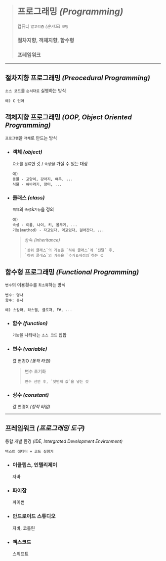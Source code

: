 ># 프로그래밍 *(Programming)*
>컴퓨터 `알고리즘` *(순서도)* `코딩`
>
>### 절차지향, 객체지향, 함수형
>### 프레임워크
---

## 절차지향 프로그래밍 *(Preocedural Programming)*
`소스 코드`를 `순서대로` 실행하는 방식
```angular2html
예) C 언어
```

## 객체지향 프로그래밍 *(OOP, Object Oriented Programming)*
`프로그램`을 `객체`로 만드는 방식

+ ### 객체 *(object)*
  `요소`를 `분류`한 것 / `속성`을 가질 수 있는 대상
  ```
  예) 
  동물 - 고양이, 강아지, 여우, ...
  식물 - 해바라기, 장미, ...
  ```
  
+ ### 클래스 *(class)*
  `객체`의 `속성`&`기능`을 정의
  ```
  예) 
  속성 - 이름, 나이, 키, 몸무게, ...
  기능(method) - 자고있다, 먹고있다, 걸어간다, ...
  ```
  
  >상속 *(inheritance)*
  >```
  >`상위 클래스`의 기능을 `하위 클래스`에 `전달` 후,
  >`하위 클래스`의 기능을 `추가＆재정의`하는 것
  >```
  
## 함수형 프로그래밍 *(Functional Programming)*
`변수`의 이용횟수를 `최소화`하는 방식
```angular2html
변수: 명사
함수: 동사

예) 스칼라, 하스켈, 클로저, F#, ...
```

+ ### 함수 *(function)*
  `기능`을 나타내는 `소스 코드` 집합

+ ### 변수 *(variable)*
  값 변경O *(동적 타입)*
  
  >변수 초기화
  >```
  >변수 선언 후, `첫번째 값`을 넣는 것
  >```

+ ### 상수 *(constant)*
  값 변경X *(정적 타입)*

---

## 프레임워크 *(프로그래밍 도구)*
통합 개발 환경 *(IDE, Intergrated Development Environment)*
```angular2html
텍스트 에디터 + 코드 실행기
```

+ ### 이클립스, 인텔리제이
  자바
+ ### 파이참
  파이썬
+ ### 안드로이드 스튜디오
  자바, 코틀린
+ ### 엑스코드
  스위프트
